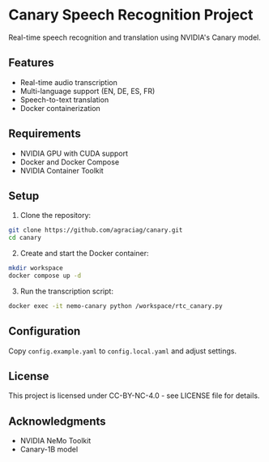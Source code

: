# Canary Speech Recognition Project

Real-time speech recognition and translation using NVIDIA's Canary model.

## Features
- Real-time audio transcription
- Multi-language support (EN, DE, ES, FR)
- Speech-to-text translation
- Docker containerization

## Requirements
- NVIDIA GPU with CUDA support
- Docker and Docker Compose
- NVIDIA Container Toolkit

## Setup

1. Clone the repository:
```bash
git clone https://github.com/agraciag/canary.git
cd canary
```

2. Create and start the Docker container:
```bash
mkdir workspace
docker compose up -d
```

3. Run the transcription script:
```bash
docker exec -it nemo-canary python /workspace/rtc_canary.py
```

## Configuration
Copy `config.example.yaml` to `config.local.yaml` and adjust settings.

## License
This project is licensed under CC-BY-NC-4.0 - see LICENSE file for details.

## Acknowledgments
- NVIDIA NeMo Toolkit
- Canary-1B model